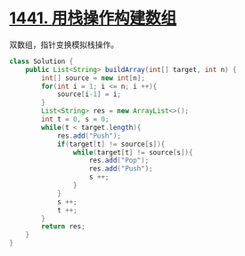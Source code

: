 # [1441. 用栈操作构建数组](https://leetcode.cn/problems/build-an-array-with-stack-operations/)

双数组，指针变换模拟栈操作。

```java
class Solution {
    public List<String> buildArray(int[] target, int n) {
        int[] source = new int[n];
        for(int i = 1; i <= n; i ++){
            source[i-1] = i;
        }
        List<String> res = new ArrayList<>();
        int t = 0, s = 0;
        while(t < target.length){
            res.add("Push");
            if(target[t] != source[s]){
                while(target[t] != source[s]){
                    res.add("Pop");
                    res.add("Push");
                    s ++;
                }
            }
            s ++;
            t ++;
        }
        return res;
    }
}
```


